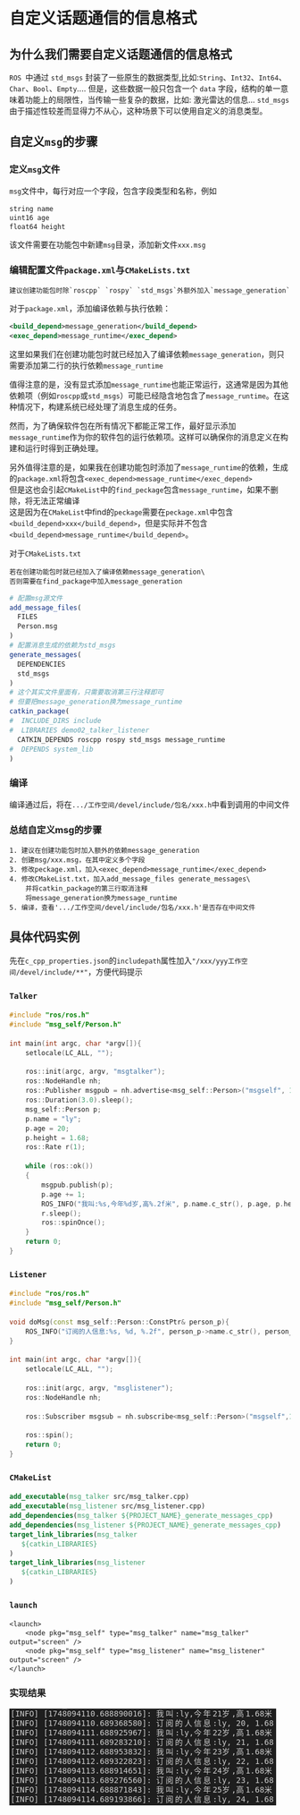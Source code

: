 # 自定义话题通信的信息格式

## 为什么我们需要自定义话题通信的信息格式
`ROS `中通过 `std_msgs` 封装了一些原生的数据类型,比如:`String`、`Int32`、`Int64`、`Char`、`Bool`、`Empty`.... 但是，这些数据一般只包含一个 `data` 字段，结构的单一意味着功能上的局限性，当传输一些复杂的数据，比如: 激光雷达的信息... `std_msgs` 由于描述性较差而显得力不从心，这种场景下可以使用自定义的消息类型。

## 自定义`msg`的步骤
### 定义`msg`文件
`msg`文件中，每行对应一个字段，包含字段类型和名称，例如
```msg
string name
uint16 age
float64 height
```
该文件需要在功能包中新建`msg`目录，添加新文件`xxx.msg`
### 编辑配置文件`package.xml`与`CMakeLists.txt`
    建议创建功能包时除`roscpp` `rospy` `std_msgs`外额外加入`message_generation`
对于`package.xml`，添加编译依赖与执行依赖：
```xml
<build_depend>message_generation</build_depend>
<exec_depend>message_runtime</exec_depend>
```
这里如果我们在创建功能包时就已经加入了编译依赖`message_generation`，则只需要添加第二行的执行依赖`message_runtime`

值得注意的是，没有显式添加`message_runtime`也能正常运行，这通常是因为其他依赖项（例如`roscpp`或`std_msgs`）可能已经隐含地包含了`message_runtime`。在这种情况下，构建系统已经处理了消息生成的任务。

然而，为了确保软件包在所有情况下都能正常工作，最好显示添加`message_runtime`作为你的软件包的运行依赖项。这样可以确保你的消息定义在构建和运行时得到正确处理。

另外值得注意的是，如果我在创建功能包时添加了`message_runtime`的依赖，生成的`package.xml`将包含`<exec_depend>message_runtime</exec_depend>`\
但是这也会引起`CMakeList`中的`find_peckage`包含`message_runtime`，如果不删除，将无法正常编译\
这是因为在`CMakeList`中find的`peckage`需要在`peckage.xml`中包含`<build_depend>xxx</build_depend>`，但是实际并不包含`<build_depend>message_runtime</build_depend>`。

对于`CMakeLists.txt`

    若在创建功能包时就已经加入了编译依赖message_generation\
    否则需要在find_package中加入message_generation

```CMake
# 配置msg源文件
add_message_files(
  FILES
  Person.msg
)
# 配置消息生成的依赖为std_msgs
generate_messages(
  DEPENDENCIES
  std_msgs
)
# 这个其实文件里面有，只需要取消第三行注释即可
# 但要把message_generation换为message_runtime
catkin_package(
#  INCLUDE_DIRS include
#  LIBRARIES demo02_talker_listener
  CATKIN_DEPENDS roscpp rospy std_msgs message_runtime
#  DEPENDS system_lib
)
```
### 编译
编译通过后，将在`.../工作空间/devel/include/包名/xxx.h`中看到调用的中间文件
### 总结自定义msg的步骤
    1. 建议在创建功能包时加入额外的依赖message_generation
    2. 创建msg/xxx.msg，在其中定义多个字段
    3. 修改peckage.xml，加入<exec_depend>message_runtime</exec_depend>
    4. 修改CMakeList.txt，加入add_message_files generate_messages\
        并将catkin_package的第三行取消注释
        将message_generation换为message_runtime
    5. 编译，查看'.../工作空间/devel/include/包名/xxx.h'是否存在中间文件


## 具体代码实例
先在`c_cpp_properties.json`的`includepath`属性加入`"/xxx/yyy工作空间/devel/include/**"`，方便代码提示
### `Talker`
```C++
#include "ros/ros.h"
#include "msg_self/Person.h"

int main(int argc, char *argv[]){
    setlocale(LC_ALL, "");

    ros::init(argc, argv, "msgtalker");
    ros::NodeHandle nh;
    ros::Publisher msgpub = nh.advertise<msg_self::Person>("msgself", 1000);
    ros::Duration(3.0).sleep();
    msg_self::Person p;
    p.name = "ly";
    p.age = 20;
    p.height = 1.68;
    ros::Rate r(1);

    while (ros::ok())
    {
        msgpub.publish(p);
        p.age += 1;
        ROS_INFO("我叫:%s,今年%d岁,高%.2f米", p.name.c_str(), p.age, p.height);
        r.sleep();
        ros::spinOnce();
    }
    return 0; 
}
```
### `Listener`
```C++
#include "ros/ros.h"
#include "msg_self/Person.h"

void doMsg(const msg_self::Person::ConstPtr& person_p){
    ROS_INFO("订阅的人信息:%s, %d, %.2f", person_p->name.c_str(), person_p->age, person_p->height);
}

int main(int argc, char *argv[]){
    setlocale(LC_ALL, "");

    ros::init(argc, argv, "msglistener");
    ros::NodeHandle nh;

    ros::Subscriber msgsub = nh.subscribe<msg_self::Person>("msgself",10, doMsg);

    ros::spin();
    return 0;
}
```
### `CMakeList`
```CMake
add_executable(msg_talker src/msg_talker.cpp)
add_executable(msg_listener src/msg_listener.cpp)
add_dependencies(msg_talker ${PROJECT_NAME}_generate_messages_cpp)
add_dependencies(msg_listener ${PROJECT_NAME}_generate_messages_cpp)
target_link_libraries(msg_talker
   ${catkin_LIBRARIES}
)
target_link_libraries(msg_listener
   ${catkin_LIBRARIES}
)
```
### `launch`
```launch
<launch>
    <node pkg="msg_self" type="msg_talker" name="msg_talker" output="screen" />
    <node pkg="msg_self" type="msg_listener" name="msg_listener" output="screen" />
</launch>
```
### 实现结果
![实现结果](pic/4.png)
